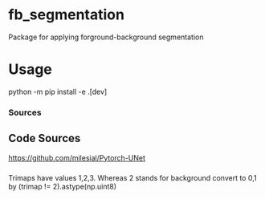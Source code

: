 # fb_segmentation
Package for applying forground-background segmentation

# Usage
python -m pip install -e .[dev]

### Sources
## Code Sources
https://github.com/milesial/Pytorch-UNet


###
Trimaps have values 1,2,3. Whereas 2 stands for background
convert to 0,1 by (trimap != 2).astype(np.uint8)
